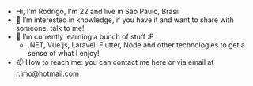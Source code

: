 - Hi, I’m Rodrigo, I'm 22 and live in São Paulo, Brasil
- 👀 I’m interested in knowledge, if you have it and want to share with someone, talk to me!
- 🌱 I’m currently learning a bunch of stuff :P
  - .NET, Vue.js, Laravel, Flutter, Node and other technologies to get a sense of what I enjoy!
- 📫 How to reach me: you can contact me here or via email at r.lmo@hotmail.com

<!---
rlmo/rlmo is a ✨ special ✨ repository because its `README.md` (this file) appears on your GitHub profile.
You can click the Preview link to take a look at your changes.
--->
